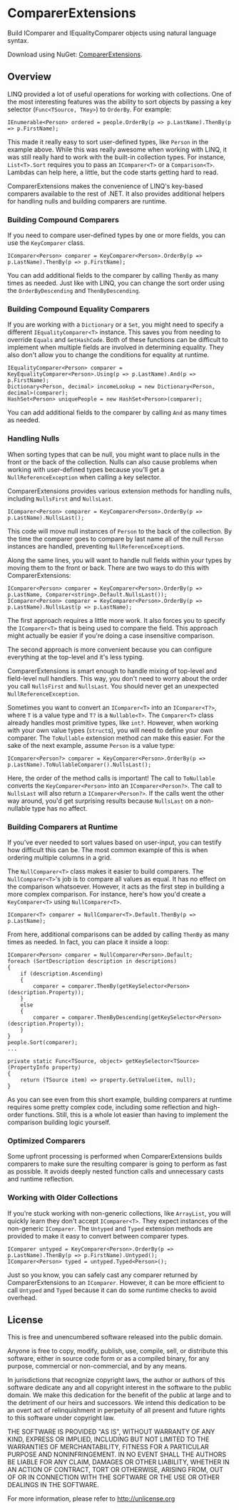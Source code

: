 # ComparerExtensions

Build IComparer and IEqualityComparer objects using natural language syntax.

Download using NuGet: [ComparerExtensions](http://nuget.org/packages/ComparerExtensions).

## Overview
LINQ provided a lot of useful operations for working with collections. One of the most interesting features was the ability to sort objects by passing a key selector (`Func<TSource, TKey>`) to `OrderBy`. For example:

    IEnumerable<Person> ordered = people.OrderBy(p => p.LastName).ThenBy(p => p.FirstName);
    
This made it really easy to sort user-defined types, like `Person` in the example above. While this was really awesome when working with LINQ, it was still really hard to work with the built-in collection types. For instance, `List<T>.Sort` requires you to pass an `IComparer<T>` or a `Comparison<T>`. Lambdas can help here, a little, but the code starts getting hard to read. 

ComparerExtensions makes the convenience of LINQ's key-based comparers available to the rest of .NET. It also provides additional helpers for handling nulls and building comparers are runtime.

### Building Compound Comparers
If you need to compare user-defined types by one or more fields, you can use the `KeyComparer` class.

    IComparer<Person> comparer = KeyComparer<Person>.OrderBy(p => p.LastName).ThenBy(p => p.FirstName);
    
You can add additional fields to the comparer by calling `ThenBy` as many times as needed. Just like with LINQ, you can change the sort order using the `OrderByDescending` and `ThenByDescending`.

### Building Compound Equality Comparers
If you are working with a `Dictionary` or a `Set`, you might need to specify a different `IEqualityComparer<T>` instance. This saves you from needing to override `Equals` and `GetHashCode`. Both of these functions can be difficult to implement when multiple fields are involved in determining equality. They also don't allow you to change the conditions for equality at runtime.

    IEqualityComparer<Person> comparer = KeyEqualityComparer<Person>.Using(p => p.LastName).And(p => p.FirstName);
    Dictionary<Person, decimal> incomeLookup = new Dictionary<Person, decimal>(comparer);
    HashSet<Person> uniquePeople = new HashSet<Person>(comparer);
    
You can add additional fields to the comparer by calling `And` as many times as needed.

### Handling Nulls
When sorting types that can be null, you might want to place nulls in the front or the back of the collection. Nulls can also cause problems when working with user-defined types because you'll get a `NullReferenceException` when calling a key selector.

ComparerExtensions provides various extension methods for handling nulls, including `NullsFirst` and `NullsLast`.

    IComparer<Person> comparer = KeyComparer<Person>.OrderBy(p => p.LastName).NullsLast();
    
This code will move null instances of `Person` to the back of the collection. By the time the comparer goes to compare by last name all of the null `Person` instances are handled, preventing `NullReferenceException`s.

Along the same lines, you will want to handle null fields within your types by moving them to the front or back. There are two ways to do this with ComparerExtensions:

    IComparer<Person> comparer = KeyComparer<Person>.OrderBy(p => p.LastName, Comparer<string>.Default.NullsLast());
    IComparer<Person> comparer = KeyComparer<Person>.OrderBy(p => p.LastName).NullsLast(p => p.LastName);
    
The first approach requires a little more work. It also forces you to specify the `IComparer<T>` that is being used to compare the field. This approach might actually be easier if you're doing a case insensitive comparison.

The second approach is more convenient because you can configure everything at the top-level and it's less typing.

ComparerExtensions is smart enough to handle mixing of top-level and field-level null handlers. This way, you don't need to worry about the order you call `NullsFirst` and `NullsLast`. You should never get an unexpected `NullReferenceException`.

Sometimes you want to convert an `IComparer<T>` into an `IComparer<T?>`, where `T` is a value type and `T?` is a `Nullable<T>`. The `Comparer<T>` class already handles most primitive types, like `int?`. However, when working with your own value types (`struct`s), you will need to define your own comparer. The `ToNullable` extension method can make this easier. For the sake of the next example, assume `Person` is a value type:

    IComparer<Person?> comparer = KeyComparer<Person>.OrderBy(p => p.LastName).ToNullableComparer().NullsLast();
    
Here, the order of the method calls is important! The call to `ToNullable` converts the `KeyComparer<Person>` into an `IComparer<Person?>`. The call to `NullsLast` will also return a `IComparer<Person?>`. If the calls went the other way around, you'd get surprising results because `NullsLast` on a non-nullable type has no affect.

### Building Comparers at Runtime
If you've ever needed to sort values based on user-input, you can testify how difficult this can be. The most common example of this is when ordering multiple columns in a grid.

The `NullComparer<T>` class makes it easier to build comparers. The `NullComparer<T>`'s job is to compare all values as equal. It has no effect on the comparison whatsoever. However, it acts as the first step in building a more complex comparison. For instance, here's how you'd create a `KeyComparer<T>` using `NullComparer<T>`.

    IComparer<T> comparer = NullComparer<T>.Default.ThenBy(p => p.LastName);
    
From here, additional comparisons can be added by calling `ThenBy` as many times as needed. In fact, you can place it inside a loop:

    IComparer<Person> comparer = NullComparer<Person>.Default;
    foreach (SortDescription description in descriptions)
    {
        if (description.Ascending)
        {
            comparer = comparer.ThenBy(getKeySelector<Person>(description.Property));
        }
        else
        {
            comparer = comparer.ThenByDescending(getKeySelector<Person>(description.Property));
        }
    }
    people.Sort(comparer);
    ...
    
    private static Func<TSource, object> getKeySelector<TSource>(PropertyInfo property)
    {
        return (TSource item) => property.GetValue(item, null);
    }
    
As you can see even from this short example, building comparers at runtime requires some pretty complex code, including some reflection and high-order functions. Still, this is a whole lot easier than having to implement the comparison building logic yourself.

### Optimized Comparers
Some upfront processing is performed when ComparerExtensions builds comparers to make sure the resulting comparer is going to perform as fast as possible. It avoids deeply nested function calls and unnecessary casts and runtime reflection.

### Working with Older Collections
If you're stuck working with non-generic collections, like `ArrayList`, you will quickly learn they don't accept `IComparer<T>`. They expect instances of the non-generic `IComparer`. The `Untyped` and `Typed` extension methods are provided to make it easy to convert between comparer types.

    IComparer untyped = KeyComparer<Person>.OrderBy(p => p.LastName).ThenBy(p => p.FirstName).Untyped();
    IComparer<Person> typed = untyped.Typed<Person>();
    
Just so you know, you can safely cast any comparer returned by ComparerExtensions to an `IComparer`. However, it can be more efficient to call `Untyped` and `Typed` because it can do some runtime checks to avoid overhead.

## License
This is free and unencumbered software released into the public domain.

Anyone is free to copy, modify, publish, use, compile, sell, or
distribute this software, either in source code form or as a compiled
binary, for any purpose, commercial or non-commercial, and by any
means.

In jurisdictions that recognize copyright laws, the author or authors
of this software dedicate any and all copyright interest in the
software to the public domain. We make this dedication for the benefit
of the public at large and to the detriment of our heirs and
successors. We intend this dedication to be an overt act of
relinquishment in perpetuity of all present and future rights to this
software under copyright law.

THE SOFTWARE IS PROVIDED "AS IS", WITHOUT WARRANTY OF ANY KIND,
EXPRESS OR IMPLIED, INCLUDING BUT NOT LIMITED TO THE WARRANTIES OF
MERCHANTABILITY, FITNESS FOR A PARTICULAR PURPOSE AND NONINFRINGEMENT.
IN NO EVENT SHALL THE AUTHORS BE LIABLE FOR ANY CLAIM, DAMAGES OR
OTHER LIABILITY, WHETHER IN AN ACTION OF CONTRACT, TORT OR OTHERWISE,
ARISING FROM, OUT OF OR IN CONNECTION WITH THE SOFTWARE OR THE USE OR
OTHER DEALINGS IN THE SOFTWARE.

For more information, please refer to <http://unlicense.org>
